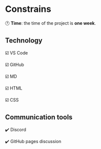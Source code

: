 # Constrains

:clock1: **Time**: the time of the project is **one week**.

## Technology

:ballot_box_with_check: VS Code 

:ballot_box_with_check: GitHub

:ballot_box_with_check: MD
 
:ballot_box_with_check: HTML 

:ballot_box_with_check: CSS

## Communication tools

:heavy_check_mark: Discord 

:heavy_check_mark: GitHub pages discussion
